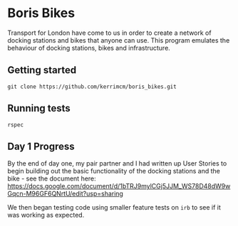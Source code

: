 # Boris Bikes

Transport for London have come to us in order to create a network of docking stations and bikes that anyone can use. This program emulates the behaviour of docking stations, bikes and infrastructure.

## Getting started

`git clone https://github.com/kerrimcm/boris_bikes.git`

## Running tests

`rspec` 

## Day 1 Progress

By the end of day one, my pair partner and I had written up User Stories to begin building out the basic functionality of the docking stations and the bike - see the document here: https://docs.google.com/document/d/1bTRJ9mylCGj5JJM_WS78D48dW9wGqcn-M96GF6QNrtU/edit?usp=sharing

We then began testing code using smaller feature tests on `irb` to see if it was working as expected. 
